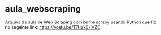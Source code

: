 # aula_webscraping
Arquivo da aula de Web Scraping com bs4 e scrapy usando Python que fiz no seguinte link: https://youtu.be/T7Huk0-iVZE
